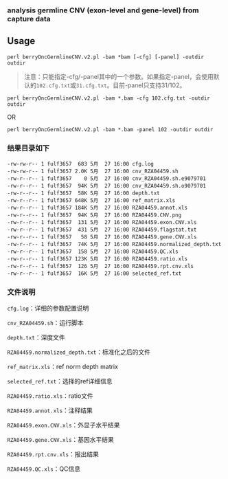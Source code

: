 ### analysis germline CNV (exon-level and gene-level) from capture data

## Usage

`perl berryOncGermlineCNV.v2.pl -bam *bam [-cfg] [-panel] -outdir outdir`

>注意：只能指定-cfg/-panel其中的一个参数。如果指定-panel，会使用默认的`102.cfg.txt`或`31.cfg.txt`。目前-panel只支持31/102。


`perl berryOncGermlineCNV.v2.pl -bam *.bam -cfg 102.cfg.txt -outdir outdir`

OR

`perl berryOncGermlineCNV.v2.pl -bam *.bam -panel 102 -outdir outdir`

### 结果目录如下
```
-rw-rw-r-- 1 fulf3657  683 5月  27 16:00 cfg.log
-rw-rw-r-- 1 fulf3657 2.0K 5月  27 16:00 cnv_RZA04459.sh
-rw-r--r-- 1 fulf3657    0 5月  27 16:00 cnv_RZA04459.sh.e9079701
-rw-r--r-- 1 fulf3657  94K 5月  27 16:00 cnv_RZA04459.sh.o9079701
-rw-r--r-- 1 fulf3657  58K 5月  27 16:00 depth.txt
-rw-r--r-- 1 fulf3657 648K 5月  27 16:00 ref_matrix.xls
-rw-r--r-- 1 fulf3657 184K 5月  27 16:00 RZA04459.annot.xls
-rw-r--r-- 1 fulf3657  94K 5月  27 16:00 RZA04459.CNV.png
-rw-r--r-- 1 fulf3657  131 5月  27 16:00 RZA04459.exon.CNV.xls
-rw-r--r-- 1 fulf3657  431 5月  27 16:00 RZA04459.flagstat.txt
-rw-r--r-- 1 fulf3657   58 5月  27 16:00 RZA04459.gene.CNV.xls
-rw-r--r-- 1 fulf3657  74K 5月  27 16:00 RZA04459.normalized_depth.txt
-rw-r--r-- 1 fulf3657  158 5月  27 16:00 RZA04459.QC.xls
-rw-r--r-- 1 fulf3657 123K 5月  27 16:00 RZA04459.ratio.xls
-rw-r--r-- 1 fulf3657  126 5月  27 16:00 RZA04459.rpt.cnv.xls
-rw-r--r-- 1 fulf3657  16K 5月  27 16:00 selected_ref.txt
```

### 文件说明
`cfg.log`：详细的参数配置说明

`cnv_RZA04459.sh`：运行脚本

`depth.txt`：深度文件

`RZA04459.normalized_depth.txt`：标准化之后的文件

`ref_matrix.xls`：ref norm depth matrix

`selected_ref.txt`：选择的ref详细信息

`RZA04459.ratio.xls`：ratio文件

`RZA04459.annot.xls`：注释结果
	
`RZA04459.exon.CNV.xls`：外显子水平结果

`RZA04459.gene.CNV.xls`：基因水平结果

`RZA04459.rpt.cnv.xls`：报出结果
	
`RZA04459.QC.xls`：QC信息


